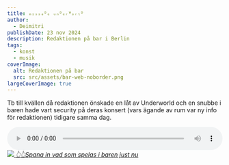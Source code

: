 ```yaml
---
title: ₘᵢₛₛₐᴰₑ ᵤₙᴰₑᵣᵂₒᵣₗᴰ
author:
  - Deimitri
publishDate: 23 nov 2024
description: Redaktionen på bar i Berlin
tags:
  - konst
  - musik
coverImage:
  alt: Redaktionen på bar
  src: src/assets/bar-web-noborder.png
largeCoverImage: true
---
```


Tb till kvällen då redaktionen önskade en låt av Underworld och en snubbe i baren hade vart security på deras konsert (vars ägande av rum var ny info för redaktionen) tidigare samma dag.

<audio controls style="width: 100%">
  <source type="audio/mp3" src="/assets/audio/Underworld-Born_Slippy_Nuxx.mp3"></source>
  <source type="audio/ogg" src="/assets/audio/Underworld-Born_Slippy_Nuxx.ogg"></source>
  <!--p>Your browser does not support the audio element.</p-->
</audio>

<a href="https://open.spotify.com/playlist/2XZZ1u1GoPJQWw8hXMaeKD?si=cb5349c35ec64f32">
<span><img src="https://image-cdn-ak.spotifycdn.com/image/ab67706c0000da84776cd6d91e97bbc995653ad9">&nbsp;<i>👆👆Spana in vad som spelas i baren just nu</i></span>
</a>